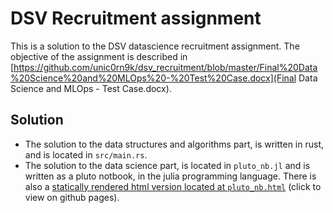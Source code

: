 # DSV Recruitment assignment
This is a solution to the DSV datascience recruitment assignment.
The objective of the assignment is described in [https://github.com/unic0rn9k/dsv_recruitment/blob/master/Final%20Data%20Science%20and%20MLOps%20-%20Test%20Case.docx](Final Data Science and MLOps - Test Case.docx).

## Solution
- The solution to the data structures and algorithms part, is written in rust, and is located in `src/main.rs`.
- The solution to the data science part, is located in `pluto_nb.jl` and is written as a pluto notbook, in the julia programming language. There is also a [statically rendered html version located at `pluto_nb.html`](https://unic0rn9k.github.io/dsv_recruitment/pluto_nb.html) (click to view on github pages). 
